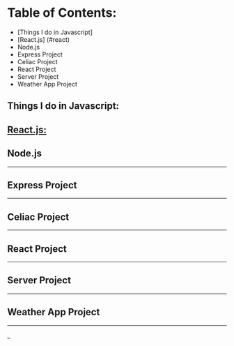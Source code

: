 
# Table of Contents:

* [Things I do in Javascript]
*  [React.js] (#react)
* Node.js
* Express Project
* Celiac Project
* React Project
* Server Project
* Weather App Project

## Things I do in Javascript:

## [React.js:](./react.md)

## Node.js
















______________________________________
## Express Project
















______________________________________
## Celiac Project
















______________________________________
## React Project















______________________________________
## Server Project















______________________________________
## Weather App Project















______________________________________
_
